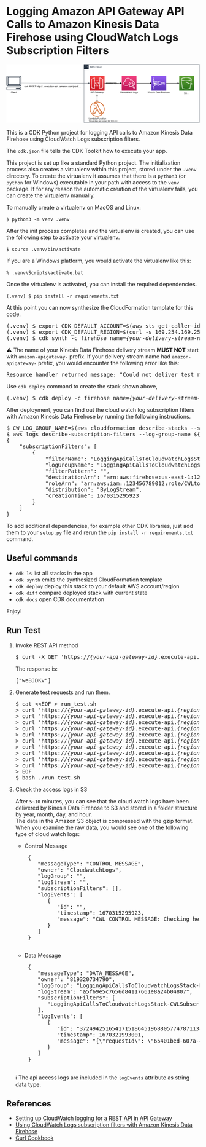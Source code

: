 
# Logging Amazon API Gateway API Calls to Amazon Kinesis Data Firehose using CloudWatch Logs Subscription Filters

![logging-api-calls-to-cloudwatch-logs](./logging-api-calls-to-cloudwatch-logs.svg)

This is a CDK Python project for logging API calls to Amazon Kinesis Data Firehose using CloudWatch Logs subscription filters.

The `cdk.json` file tells the CDK Toolkit how to execute your app.

This project is set up like a standard Python project.  The initialization
process also creates a virtualenv within this project, stored under the `.venv`
directory.  To create the virtualenv it assumes that there is a `python3`
(or `python` for Windows) executable in your path with access to the `venv`
package. If for any reason the automatic creation of the virtualenv fails,
you can create the virtualenv manually.

To manually create a virtualenv on MacOS and Linux:

```
$ python3 -m venv .venv
```

After the init process completes and the virtualenv is created, you can use the following
step to activate your virtualenv.

```
$ source .venv/bin/activate
```

If you are a Windows platform, you would activate the virtualenv like this:

```
% .venv\Scripts\activate.bat
```

Once the virtualenv is activated, you can install the required dependencies.

```
(.venv) $ pip install -r requirements.txt
```

At this point you can now synthesize the CloudFormation template for this code.

<pre>
(.venv) $ export CDK_DEFAULT_ACCOUNT=$(aws sts get-caller-identity --query Account --output text)
(.venv) $ export CDK_DEFAULT_REGION=$(curl -s 169.254.169.254/latest/dynamic/instance-identity/document | jq -r .region)
(.venv) $ cdk synth -c firehose_name=<i>{your-delivery-stream-name}</i>
</pre>

:warning: The name of your Kinesis Data Firehose delivery stream **MUST NOT** start with `amazon-apigateway-` prefix.
If your delivery stream name had `amazon-apigateway-` prefix, you would encounter the following error like this:
<pre>
Resource handler returned message: "Could not deliver test message to specified Firehose stream. Check if the given Firehose stream is in ACTIVE state. (Service: CloudWatchLogs, Status Code: 400, Request ID: aaaa7f10-a5d6-44d5-8191-dba9f27d36f3)" (RequestToken: bb4b2fc5-26cd-de7b-a7d9-8653c44f8642, HandlerErrorCode: InternalFailure)
</pre>

Use `cdk deploy` command to create the stack shown above,

<pre>
(.venv) $ cdk deploy -c firehose_name=<i>{your-delivery-stream-name}</i>
</pre>

After deployment, you can find out the cloud watch log subscription filters with Amazon Kinesis Data Firehose by running the following instructions.

<pre>
$ CW_LOG_GROUP_NAME=$(aws cloudformation describe-stacks --stack-name LoggingApiCallsToCloudwatchLogsStack  | jq -r '.Stacks[0].Outputs | map(select(.OutputKey == "RestApiAccessLogGroupName")) | .[0].OutputValue')
$ aws logs describe-subscription-filters --log-group-name ${CW_LOG_GROUP_NAME}
{
    "subscriptionFilters": [
        {
            "filterName": "LoggingApiCallsToCloudwatchLogsStack-CWLSubscriptionFilter-Zi6qt8IvfIJV",
            "logGroupName": "LoggingApiCallsToCloudwatchLogsStack-RandomGenApiLogs96EBA3FC-VV1l7d2OJqLV",
            "filterPattern": "",
            "destinationArn": "arn:aws:firehose:us-east-1:123456789012:deliverystream/PUT-S3-vvMmG",
            "roleArn": "arn:aws:iam::123456789012:role/CWLtoKinesisFirehoseRole",
            "distribution": "ByLogStream",
            "creationTime": 1670315295923
        }
    ]
}
</pre>

To add additional dependencies, for example other CDK libraries, just add
them to your `setup.py` file and rerun the `pip install -r requirements.txt`
command.

## Useful commands

 * `cdk ls`          list all stacks in the app
 * `cdk synth`       emits the synthesized CloudFormation template
 * `cdk deploy`      deploy this stack to your default AWS account/region
 * `cdk diff`        compare deployed stack with current state
 * `cdk docs`        open CDK documentation

Enjoy!

## Run Test

1. Invoke REST API method
   <pre>
   $ curl -X GET 'https://<i>{your-api-gateway-id}</i>.execute-api.<i>{region}</i>.amazonaws.com/prod/random/strings?len=7'
   </pre>

   The response is:
   <pre>
   ["weBJDKv"]
   </pre>

2. Generate test requests and run them.
   <pre>
   $ cat <&lt;EOF > run_test.sh
   > curl 'https://<i>{your-api-gateway-id}</i>.execute-api.<i>{region}</i>.amazonaws.com/prod/random/strings?len=7'
   > curl 'https://<i>{your-api-gateway-id}</i>.execute-api.<i>{region}</i>.amazonaws.com/prod/random/strings?chars=letters'
   > curl 'https://<i>{your-api-gateway-id}</i>.execute-api.<i>{region}</i>.amazonaws.com/prod/random/strings?chars=letters&len=15'
   > curl 'https://<i>{your-api-gateway-id}</i>.execute-api.<i>{region}</i>.amazonaws.com/prod/random/strings?chars=lowercase&len=15'
   > curl 'https://<i>{your-api-gateway-id}</i>.execute-api.<i>{region}</i>.amazonaws.com/prod/random/strings?chars=uppercase&len=5'
   > curl 'https://<i>{your-api-gateway-id}</i>.execute-api.<i>{region}</i>.amazonaws.com/prod/random/strings?chars=digits&len=7'
   > curl 'https://<i>{your-api-gateway-id}</i>.execute-api.<i>{region}</i>.amazonaws.com/prod/random/strings?chars=digits&len=17'
   > curl 'https://<i>{your-api-gateway-id}</i>.execute-api.<i>{region}</i>.amazonaws.com/prod/random/strings?len=3'
   > curl 'https://<i>{your-api-gateway-id}</i>.execute-api.<i>{region}</i>.amazonaws.com/prod/random/strings?chars=letters&len=9'
   > curl 'https://<i>{your-api-gateway-id}</i>.execute-api.<i>{region}</i>.amazonaws.com/prod/random/strings?len=17'
   > EOF
   $ bash ./run_test.sh
   </pre>

3. Check the access logs in S3

   After `5~10` minutes, you can see that the cloud watch logs have been delivered by Kinesis Data Firehose to S3 and stored in a folder structure by year, month, day, and hour.<br/>
   The data in the Amazon S3 object is compressed with the gzip format. When you examine the raw data, you would see one of the following type of cloud watch logs:

   * Control Message
      <pre>
      {
         "messageType": "CONTROL_MESSAGE",
         "owner": "CloudwatchLogs",
         "logGroup": "",
         "logStream": "",
         "subscriptionFilters": [],
         "logEvents": [
            {
               "id": "",
               "timestamp": 1670315295923,
               "message": "CWL CONTROL MESSAGE: Checking health of destination Firehose."
            }
         ]
      }
      </pre>

   * Data Message

      <pre>
      {
         "messageType": "DATA_MESSAGE",
         "owner": "819320734790",
         "logGroup": "LoggingApiCallsToCloudwatchLogsStack-RandomGenApiLogs96EBA3FC-VV1l7d2OJqLV",
         "logStream": "a5f69e5c7656d84117661e8a24b04807",
         "subscriptionFilters": [
            "LoggingApiCallsToCloudwatchLogsStack-CWLSubscriptionFilter-Zi6qt8IvfIJV"
         ],
         "logEvents": [
            {
               "id": "37249425165417151864519688057747871138717457702689112064",
               "timestamp": 1670321993001,
               "message": "{\"requestId\": \"65401bed-607a-4b27-a33f-f1f5c811b1d2\", \"ip\": \"124.17.254.27\", \"user\": \"-\", \"requestTime\": 1670321993001, \"httpMethod\": \"GET\", \"resourcePath\": \"/random/strings\", \"status\": 200, \"protocol\": \"HTTP/1.1\", \"responseLength\": 11}\n"
            }
         ]
      }
      </pre>
   :information_source: The api access logs are included in the `logEvents` attribute as string data type.

## References

 * [Setting up CloudWatch logging for a REST API in API Gateway](https://docs.aws.amazon.com/apigateway/latest/developerguide/set-up-logging.html)
 * [Using CloudWatch Logs subscription filters with Amazon Kinesis Data Firehose](https://docs.aws.amazon.com/AmazonCloudWatch/latest/logs/SubscriptionFilters.html#FirehoseExample)
 * [Curl Cookbook](https://catonmat.net/cookbooks/curl)

